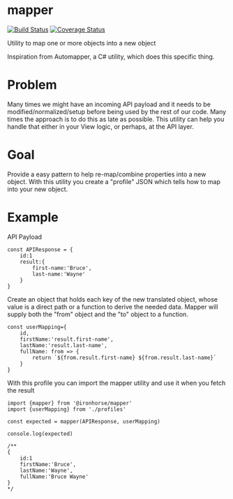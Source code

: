# mapper

[![Build Status](https://travis-ci.org/davidlighty/mapper.svg?branch=master)](https://travis-ci.org/davidlighty/mapper) [![Coverage Status](https://coveralls.io/repos/github/davidlighty/mapper/badge.svg?branch=master)](https://coveralls.io/github/davidlighty/mapper?branch=master)

Utility to map one or more objects into a new object

Inspiration from Automapper, a C# utility, which does this specific thing.

# Problem

Many times we might have an incoming API payload and it needs to be modified/normalized/setup before being used by the rest of our code. Many times the approach is to do this as late as possible.
This utility can help you handle that either in your View logic, or perhaps, at the API layer.

# Goal

Provide a easy pattern to help re-map/combine properties into a new object.
With this utility you create a "profile" JSON which tells how to map into your new object.

# Example

API Payload

```
const APIResponse = {
    id:1
    result:{
        first-name:'Bruce',
        last-name:'Wayne'
    }
}
```

Create an object that holds each key of the new translated object, whose value is a direct path or a function to derive the needed data.
Mapper will supply both the "from" object and the "to" object to a function.

```
const userMapping={
    id,
    firstName:'result.first-name',
    lastName:'result.last-name',
    fullName: from => {
        return `${from.result.first-name} ${from.result.last-name}`
    }
}
```

With this profile you can import the mapper utility and use it when you fetch the result

```
import {mapper} from '@ironhorse/mapper'
import {userMapping} from './profiles'

const expected = mapper(APIResponse, userMapping)

console.log(expected)

/**
{
    id:1
    firstName:'Bruce',
    lastName:'Wayne',
    fullName:'Bruce Wayne'
}
*/
```
